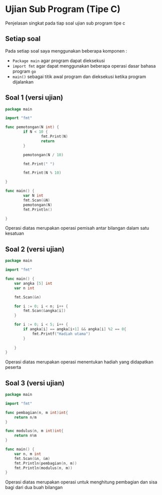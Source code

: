 # Ujian Sub Program (Tipe C)
Penjelasan singkat pada tiap soal ujian sub program tipe c

## Setiap soal
Pada setiap soal saya menggunakan beberapa komponen :
- `Package main` agar program dapat dieksekusi
- `import fmt` agar dapat menggunakan beberapa operasi dasar bahasa program `go`
- `main()` sebagai titik awal program dan dieksekusi ketika program dijalankan

## Soal 1 (versi ujian)
```go
package main

import "fmt"

func pemotongan(N int) {
        if N < 10 {
                fmt.Print(N)
                return
        }

        pemotongan(N / 10)

        fmt.Print(" ")

        fmt.Print(N % 10)

}

func main() {
        var N int
        fmt.Scan(&N)
        pemotongan(N)
        fmt.Println()

}
```
Operasi diatas merupakan operasi pemisah antar bilangan dalam satu kesatuan

## Soal 2 (versi ujian)
```go
package main

import "fmt"

func main() {
    var angka [5] int
	var n int

	fmt.Scan(&n)

    for i := 0; i < n; i++ {
        fmt.Scan(&angka[i])
    }

    for i := 0; i < 5; i++ {
		if angka[i] == angka[i+1] && angka[i] %2 == 0{
			fmt.Printf("Hadiah utama")
		}
        
    }
}
```
Operasi diatas merupakan operasi menentukan hadiah yang didapatkan peserta

## Soal 3 (versi ujian)
```go
package main

import "fmt"

func pembagian(n, m int)int{
    return n/m
}

func modulus(n, m int)int{
	return n%m
}

func main() {
    var n, m int
    fmt.Scan(&n, &m)
	fmt.Println(pembagian(n, m))
	fmt.Println(modulus(n, m))
}
```

Operasi diatas merupakan operasi  untuk menghitung pembagian dan sisa bagi dari dua  buah bilangan
